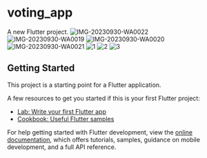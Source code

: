 # voting_app

A new Flutter project.
![IMG-20230930-WA0022](https://github.com/amisharamani/voting_app/assets/130687844/77293314-5c32-45a2-9132-61b3d93d1bc0)
![IMG-20230930-WA0019](https://github.com/amisharamani/voting_app/assets/130687844/4a47d600-c2d5-4612-be6f-25d1636a4b8b)
![IMG-20230930-WA0020](https://github.com/amisharamani/voting_app/assets/130687844/99766c94-fbca-4e29-b467-c55e44bb2360)
![IMG-20230930-WA0021](https://github.com/amisharamani/voting_app/assets/130687844/fa0ca58a-a954-4ee3-8ad6-30f5db1a71ae)
![1](https://github.com/amisharamani/voting_app/assets/130687844/9d5dc305-5153-4c0d-a585-36d5ca17470f)
![2](https://github.com/amisharamani/voting_app/assets/130687844/84c30790-cc46-4a0c-bcc5-37fabc66b772)
![3](https://github.com/amisharamani/voting_app/assets/130687844/6c18da24-6686-4d28-953b-c6c9cce4bbb7)

## Getting Started

This project is a starting point for a Flutter application.

A few resources to get you started if this is your first Flutter project:

- [Lab: Write your first Flutter app](https://docs.flutter.dev/get-started/codelab)
- [Cookbook: Useful Flutter samples](https://docs.flutter.dev/cookbook)

For help getting started with Flutter development, view the
[online documentation](https://docs.flutter.dev/), which offers tutorials,
samples, guidance on mobile development, and a full API reference.
